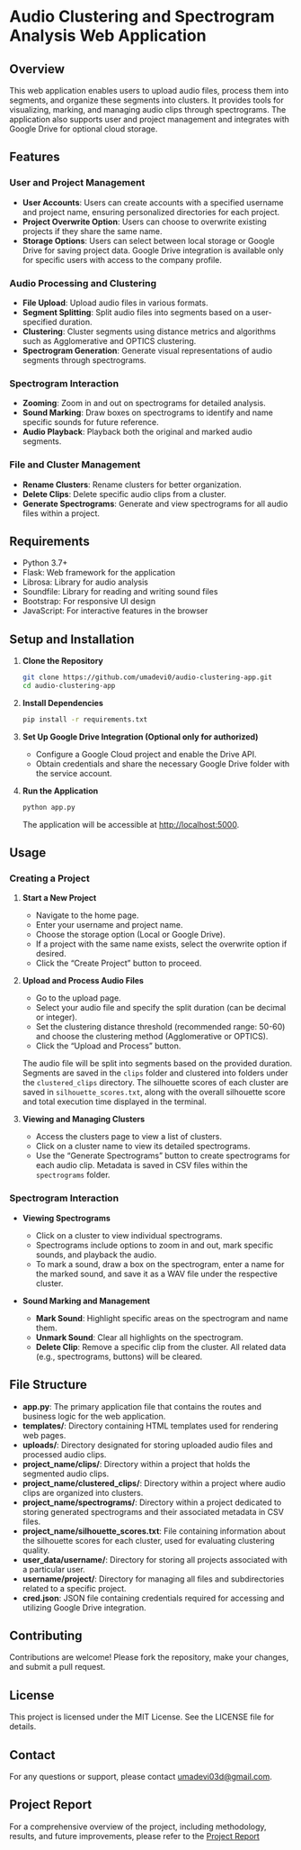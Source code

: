 # Audio Clustering and Spectrogram Analysis Web Application

## Overview

This web application enables users to upload audio files, process them into segments, and organize these segments into clusters. It provides tools for visualizing, marking, and managing audio clips through spectrograms. The application also supports user and project management and integrates with Google Drive for optional cloud storage.

## Features

### User and Project Management

* **User Accounts**: Users can create accounts with a specified username and project name, ensuring personalized directories for each project.
* **Project Overwrite Option**: Users can choose to overwrite existing projects if they share the same name.
* **Storage Options**: Users can select between local storage or Google Drive for saving project data. Google Drive integration is available only for specific users with access to the company profile.

### Audio Processing and Clustering

* **File Upload**: Upload audio files in various formats.
* **Segment Splitting**: Split audio files into segments based on a user-specified duration.
* **Clustering**: Cluster segments using distance metrics and algorithms such as Agglomerative and OPTICS clustering.
* **Spectrogram Generation**: Generate visual representations of audio segments through spectrograms.

### Spectrogram Interaction

* **Zooming**: Zoom in and out on spectrograms for detailed analysis.
* **Sound Marking**: Draw boxes on spectrograms to identify and name specific sounds for future reference.
* **Audio Playback**: Playback both the original and marked audio segments.

### File and Cluster Management

* **Rename Clusters**: Rename clusters for better organization.
* **Delete Clips**: Delete specific audio clips from a cluster.
* **Generate Spectrograms**: Generate and view spectrograms for all audio files within a project.

## Requirements

* Python 3.7+
* Flask: Web framework for the application
* Librosa: Library for audio analysis
* Soundfile: Library for reading and writing sound files
* Bootstrap: For responsive UI design
* JavaScript: For interactive features in the browser

## Setup and Installation

1. **Clone the Repository**

    ```bash
    git clone https://github.com/umadevi0/audio-clustering-app.git
    cd audio-clustering-app
    ```

2. **Install Dependencies**

    ```bash
    pip install -r requirements.txt
    ```

3. **Set Up Google Drive Integration (Optional only for authorized)**

    * Configure a Google Cloud project and enable the Drive API.
    * Obtain credentials and share the necessary Google Drive folder with the service account.

4. **Run the Application**

    ```bash
    python app.py
    ```

    The application will be accessible at [http://localhost:5000](http://localhost:5000).

## Usage

### Creating a Project

1. **Start a New Project**

    * Navigate to the home page.
    * Enter your username and project name.
    * Choose the storage option (Local or Google Drive).
    * If a project with the same name exists, select the overwrite option if desired.
    * Click the “Create Project” button to proceed.

2. **Upload and Process Audio Files**

    * Go to the upload page.
    * Select your audio file and specify the split duration (can be decimal or integer).
    * Set the clustering distance threshold (recommended range: 50-60) and choose the clustering method (Agglomerative or OPTICS).
    * Click the “Upload and Process” button.

    The audio file will be split into segments based on the provided duration. Segments are saved in the `clips` folder and clustered into folders under the `clustered_clips` directory. The silhouette scores of each cluster are saved in `silhouette_scores.txt`, along with the overall silhouette score and total execution time displayed in the terminal.

3. **Viewing and Managing Clusters**

    * Access the clusters page to view a list of clusters.
    * Click on a cluster name to view its detailed spectrograms.
    * Use the “Generate Spectrograms” button to create spectrograms for each audio clip. Metadata is saved in CSV files within the `spectrograms` folder.

### Spectrogram Interaction

* **Viewing Spectrograms**

    * Click on a cluster to view individual spectrograms.
    * Spectrograms include options to zoom in and out, mark specific sounds, and playback the audio.
    * To mark a sound, draw a box on the spectrogram, enter a name for the marked sound, and save it as a WAV file under the respective cluster.

* **Sound Marking and Management**

    * **Mark Sound**: Highlight specific areas on the spectrogram and name them.
    * **Unmark Sound**: Clear all highlights on the spectrogram.
    * **Delete Clip**: Remove a specific clip from the cluster. All related data (e.g., spectrograms, buttons) will be cleared.

## File Structure

* **app.py**: The primary application file that contains the routes and business logic for the web application.
* **templates/**: Directory containing HTML templates used for rendering web pages.
* **uploads/**: Directory designated for storing uploaded audio files and processed audio clips.
* **project_name/clips/**: Directory within a project that holds the segmented audio clips.
* **project_name/clustered_clips/**: Directory within a project where audio clips are organized into clusters.
* **project_name/spectrograms/**: Directory within a project dedicated to storing generated spectrograms and their associated metadata in CSV files.
* **project_name/silhouette_scores.txt**: File containing information about the silhouette scores for each cluster, used for evaluating clustering quality.
* **user_data/username/**: Directory for storing all projects associated with a particular user.
* **username/project/**: Directory for managing all files and subdirectories related to a specific project.
* **cred.json**: JSON file containing credentials required for accessing and utilizing Google Drive integration.

## Contributing

Contributions are welcome! Please fork the repository, make your changes, and submit a pull request.

## License

This project is licensed under the MIT License. See the LICENSE file for details.

## Contact

For any questions or support, please contact [umadevi03d@gmail.com](mailto:umadevi03d@gmail.com).

## Project Report

For a comprehensive overview of the project, including methodology, results, and future improvements, please refer to the [Project Report](https://docs.google.com/document/d/16hGEyBQRY-lbgmEja-myoUJOYsDJfsWf0twVPF_UO1o/edit?usp=sharing)
